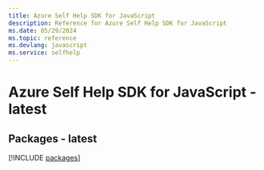 ```yaml
---
title: Azure Self Help SDK for JavaScript
description: Reference for Azure Self Help SDK for JavaScript
ms.date: 05/29/2024
ms.topic: reference
ms.devlang: javascript
ms.service: selfhelp
---
```

# Azure Self Help SDK for JavaScript - latest
## Packages - latest
[!INCLUDE [packages](self-help-index.md)]